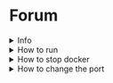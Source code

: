 # Forum

<details>
<summary>Info</summary>

### Objectives

This project consists in creating a web forum that allows :

- communication between users.
- associating categories to posts.
- liking and disliking posts and comments.
- filtering posts.

Image-uploade:

- registered users have the possibility to create a post containing an image as well as text.
- When viewing the post, users and guests should see the image associated to it.
- There are several extensions for images like: JPEG, SVG, PNG, GIF, etc. In this project you have to handle at least JPEG, PNG and GIF types.
- The max size of the images to load should be 20 mb. If there is an attempt to load an image greater than 20mb, an error message should inform the user that the image is too big.

#### SQLite

In order to store the data in your forum (like users, posts, comments, etc.) you will use the database library SQLite.

SQLite is a popular choice as an embedded database software for local/client storage in application software such as web browsers. It enables you to create a database as well as controlling it by using queries.

To structure your database and to achieve better performance we highly advise you to take a look at the [entity relationship diagram](https://www.smartdraw.com/entity-relationship-diagram/) and build one based on your own database.

- You must use at least one SELECT, one CREATE and one INSERT queries.

To know more about SQLite you can check the [SQLite page](https://www.sqlite.org/index.html).

#### Authentication

In this segment the client must be able to `register` as a new user on the forum, by inputting their credentials. You also have to create a `login session` to access the forum and be able to add posts and comments.

You should use cookies to allow each user to have only one opened session. Each of this sessions must contain an expiration date. It is up to you to decide how long the cookie stays "alive". The use of UUID is a Bonus task.

Instructions for user registration:

- Must ask for email
  - When the email is already taken return an error response.
- Must ask for username
- Must ask for password
  - The password must be encrypted when stored (this is a Bonus task)

The forum must be able to check if the email provided is present in the database and if all credentials are correct. It will check if the password is the same with the one provided and, if the password is not the same, it will return an error response.

#### Communication

In order for users to communicate between each other, they will have to be able to create posts and comments.

- Only registered users will be able to create posts and comments.
- When registered users are creating a post they can associate one or more categories to it.
  - The implementation and choice of the categories is up to you.
- The posts and comments should be visible to all users (registered or not).
- Non-registered users will only be able to see posts and comments.

#### Likes and Dislikes

Only registered users will be able to like or dislike posts and comments.

The number of likes and dislikes should be visible by all users (registered or not).

#### Filter

You need to implement a filter mechanism, that will allow users to filter the displayed posts by :

- categories
- created posts
- liked posts

You can look at filtering by categories as subforums. A subforum is a section of an online forum dedicated to a specific topic.

Note that the last two are only available for registered users and must refer to the logged in user.

#### Docker

For the forum project you must use Docker. You can read about docker basics in the [ascii-art-web-dockerize](../ascii-art-web/dockerize/README.md) subject.

### Instructions

- You must handle website errors, HTTP status.
- You must handle all sort of technical errors.
- The code must respect the [**good practices**](../good-practices/README.md).
- It is recommended to have **test files** for [unit testing](https://go.dev/doc/tutorial/add-a-test).

### Allowed packages

- All [standard Go](https://golang.org/pkg/) packages are allowed.
- [bcrypt](https://pkg.go.dev/golang.org/x/crypto/bcrypt)
- [UUID](https://github.com/satori/go.uuid)

This project will help you learn about:

- The basics of web :
  - HTML
  - HTTP
  - Sessions and cookies
- Using and [setting up Docker](https://docs.docker.com/get-started/)
  - Containerizing an application
  - Compatibility/Dependency
  - Creating images
- SQL language
  - Manipulation of databases
- The basics of encryption

</details>

<details>
<summary>How to run</summary>

### Run go files:

1. Write to the terminal `make run`
2. Open the browser
3. in the address bar, write `localhost:5000`

### Run docker:

#### Attention: you must have docker compose installed

1. Write to the terminal `make docker-run`
2. Open the browser
3. in the address bar, write `localhost:5000`

</details>

<details>
<summary>How to stop docker</summary>
  
  1. Write to the terminal `make delete`

</details>


<details>
<summary>How to change the port</summary>

1. Write to the terminal `go run ./cmd -addr=:port`
2. Open the browser
3. in the address bar, write `localhost:port`

</details>
